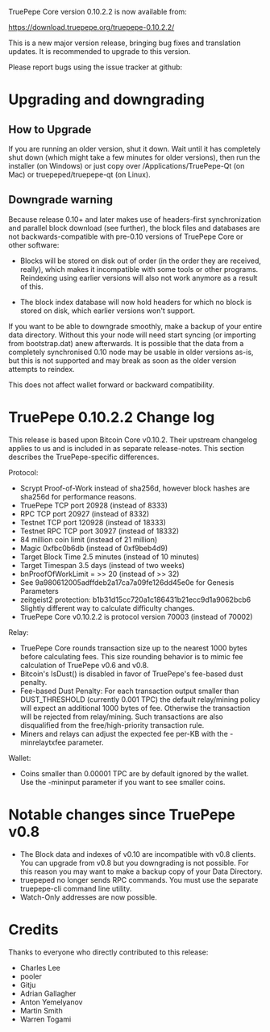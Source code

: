 TruePepe Core version 0.10.2.2 is now available from:

  <https://download.truepepe.org/truepepe-0.10.2.2/>

This is a new major version release, bringing bug fixes and translation 
updates. It is recommended to upgrade to this version.

Please report bugs using the issue tracker at github:

  </issues>

Upgrading and downgrading
=========================

How to Upgrade
--------------

If you are running an older version, shut it down. Wait until it has completely
shut down (which might take a few minutes for older versions), then run the
installer (on Windows) or just copy over /Applications/TruePepe-Qt (on Mac) or
truepeped/truepepe-qt (on Linux).

Downgrade warning
------------------

Because release 0.10+ and later makes use of headers-first synchronization and
parallel block download (see further), the block files and databases are not
backwards-compatible with pre-0.10 versions of TruePepe Core or other software:

* Blocks will be stored on disk out of order (in the order they are
received, really), which makes it incompatible with some tools or
other programs. Reindexing using earlier versions will also not work
anymore as a result of this.

* The block index database will now hold headers for which no block is
stored on disk, which earlier versions won't support.

If you want to be able to downgrade smoothly, make a backup of your entire data
directory. Without this your node will need start syncing (or importing from
bootstrap.dat) anew afterwards. It is possible that the data from a completely
synchronised 0.10 node may be usable in older versions as-is, but this is not
supported and may break as soon as the older version attempts to reindex.

This does not affect wallet forward or backward compatibility.


TruePepe 0.10.2.2 Change log
============================
This release is based upon Bitcoin Core v0.10.2.  Their upstream changelog applies to us and
is included in as separate release-notes.  This section describes the TruePepe-specific differences.

Protocol:
- Scrypt Proof-of-Work instead of sha256d, however block hashes are sha256d for performance reasons.
- TruePepe TCP port 20928 (instead of 8333)
- RPC TCP port 20927 (instead of 8332)
- Testnet TCP port 120928 (instead of 18333)
- Testnet RPC TCP port 30927 (instead of 18332)
- 84 million coin limit  (instead of 21 million)
- Magic 0xfbc0b6db       (instead of 0xf9beb4d9)
- Target Block Time 2.5 minutes (instead of 10 minutes)
- Target Timespan 3.5 days      (instead of two weeks)
- bnProofOfWorkLimit = >> 20    (instead of >> 32)
- See 9a980612005adffdeb2a17ca7a09fe126dd45e0e for Genesis Parameters
- zeitgeist2 protection: b1b31d15cc720a1c186431b21ecc9d1a9062bcb6 Slightly different way to calculate difficulty changes.
- TruePepe Core v0.10.2.2 is protocol version 70003 (instead of 70002)

Relay:
- TruePepe Core rounds transaction size up to the nearest 1000 bytes before calculating fees.  This size rounding behavior is to mimic fee calculation of TruePepe v0.6 and v0.8.
- Bitcoin's IsDust() is disabled in favor of TruePepe's fee-based dust penalty.
- Fee-based Dust Penalty: For each transaction output smaller than DUST_THRESHOLD (currently 0.001 TPC) the default relay/mining policy will expect an additional 1000 bytes of fee.  Otherwise the transaction will be rejected from relay/mining.  Such transactions are also disqualified from the free/high-priority transaction rule.
- Miners and relays can adjust the expected fee per-KB with the -minrelaytxfee parameter.

Wallet:
- Coins smaller than 0.00001 TPC are by default ignored by the wallet.  Use the -mininput parameter if you want to see smaller coins.

Notable changes since TruePepe v0.8
===================================

- The Block data and indexes of v0.10 are incompatible with v0.8 clients.  You can upgrade from v0.8 but you downgrading is not possible.  For this reason you may want to make a backup copy of your Data Directory.
- truepeped no longer sends RPC commands.  You must use the separate truepepe-cli command line utility.
- Watch-Only addresses are now possible.

Credits
=======

Thanks to everyone who directly contributed to this release:

- Charles Lee
- pooler
- Gitju
- Adrian Gallagher
- Anton Yemelyanov
- Martin Smith
- Warren Togami
